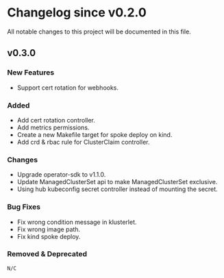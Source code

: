 # Changelog since v0.2.0
All notable changes to this project will be documented in this file.

## v0.3.0

### New Features
* Support cert rotation for webhooks.

### Added
* Add cert rotation controller.
* Add metrics permissions.
* Create a new Makefile target for spoke deploy on kind.
* Add crd & rbac rule for ClusterClaim controller.

### Changes
* Upgrade operator-sdk to v1.1.0. 
* Update ManagedClusterSet api to make ManagedClusterSet exclusive.
* Using hub kubeconfig secret controller instead of mounting the secret.

### Bug Fixes
* Fix wrong condition message in klusterlet.
* Fix wrong image path.
* Fix kind spoke deploy.

### Removed & Deprecated
    N/C
